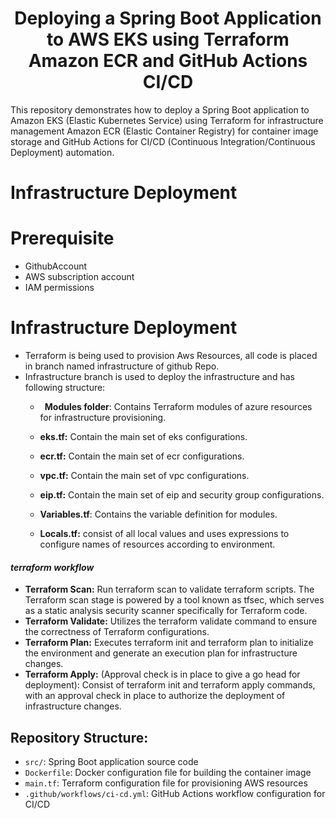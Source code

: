 <h1 align="center" id="title">Deploying a Spring Boot Application to AWS EKS using Terraform Amazon ECR and GitHub Actions CI/CD</h1>

<p id="description">This repository demonstrates how to deploy a Spring Boot application to Amazon EKS (Elastic Kubernetes Service) using Terraform for infrastructure management Amazon ECR (Elastic Container Registry) for container image storage and GitHub Actions for CI/CD (Continuous Integration/Continuous Deployment) automation.</p>


# <a name="_toc172059415"></a>Infrastructure Deployment

# <a name="_toc172059414"></a>Prerequisite

- GithubAccount
- AWS subscription account 
- IAM permissions
# <a name="_toc172059415"></a>Infrastructure Deployment
- Terraform is being used to provision Aws Resources, all code is placed in branch named infrastructure of github Repo.
- Infrastructure branch is used to deploy the infrastructure and has following structure:
  - ` `**Modules folder**: Contains Terraform modules of azure resources for infrastructure provisioning.
  - **eks.tf:** Contain the main set of eks configurations.
  - **ecr.tf:** Contain the main set of ecr configurations.
  - **vpc.tf:** Contain the main set of vpc configurations.
  - **eip.tf:** Contain the main set of eip and security group configurations.

  - **Variables.tf**: Contains the variable definition for modules.
  - **Locals.tf:** consist of all local values and uses expressions to configure names of resources according to environment.
#### *terraform workflow*
- **Terraform Scan:** Run terraform scan to validate terraform scripts. The Terraform scan stage is powered by a tool known as tfsec, which serves as a static analysis security scanner specifically for Terraform code.
- **Terraform Validate:** Utilizes the terraform validate command to ensure the correctness of Terraform configurations.
- **Terraform Plan:** Executes terraform init and terraform plan to initialize the environment and generate an execution plan for infrastructure changes.
- **Terraform Apply:** (Approval check is in place to give a go head for deployment): Consist of terraform init and terraform apply commands, with an approval check in place to authorize the deployment of infrastructure changes.


<h2>Repository Structure:</h2>
<ul>
  <li><code>src/</code>: Spring Boot application source code</li>
  <li><code>Dockerfile</code>: Docker configuration file for building the container image</li>
  <li><code>main.tf</code>: Terraform configuration file for provisioning AWS resources</li>
  <li><code>.github/workflows/ci-cd.yml</code>: GitHub Actions workflow configuration for CI/CD</li>
</ul>
